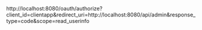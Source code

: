 http://localhost:8080/oauth/authorize?client_id=clientapp&redirect_uri=http://localhost:8080/api/admin&response_type=code&scope=read_userinfo